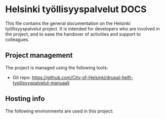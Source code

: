 Helsinki työllisyyspalvelut DOCS
==============

This file contains the general documentation on the Helsinki työllisyyspalvelut project. It is
intended for developers who are involved in the project, and to ease the
handover of activities and support to colleagues.

Project management
------------------

The project is managed using the following tools:

* Git repo: https://github.com/City-of-Helsinki/drupal-helfi-tyollisyyspalvelut-manuaali

Hosting info
------------

The following environments are used in this project:

